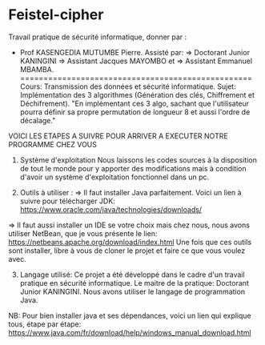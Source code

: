 # Feistel-cipher

Travail pratique de sécurité informatique, donner par :

* Prof KASENGEDIA MUTUMBE Pierre. 
Assisté par:
    => Doctorant Junior KANINGINI
    => Assistant Jacques MAYOMBO et
    => Assistant Emmanuel MBAMBA.
==================================================
Cours: Transmission des données et sécurité informatique.
Sujet: Implémentation des 3 algorithmes (Génération des clés, Chiffrement et Déchifrement).
        "En implémentant ces 3 algo, sachant que l'utilisateur pourra définir sa propre permutation de longueur 8 et aussi l'ordre de décalage."

VOICI LES ETAPES A SUIVRE POUR ARRIVER A EXECUTER NOTRE PROGRAMME CHEZ VOUS

1) Système d'exploitation
Nous laissons les codes sources à la disposition de tout le monde pour y apporter des modifications 
mais à condition d'avoir un système d'exploitation fonctionnel dans un pc.

2) Outils à utiliser :
=> Il faut installer Java parfaitement. Voici un lien à suivre pour télécharger JDK: https://www.oracle.com/java/technologies/downloads/

=> Il faut aussi installer un IDE se votre choix mais chez nous, nous avons utiliser NetBean, que je vous présente le lien: https://netbeans.apache.org/download/index.html
Une fois que ces outils sont installer, libre à vous de cloner le projet et faire ce que vous voulez avec.

3) Langage utilisé:
Ce projet a été développé dans le cadre d'un travail pratique en sécurité informatique. Le maitre de la pratique: Doctorant Junior KANINGINI. Nous avons utiliser le langage de programmation Java.

NB: Pour bien installer java et ses dépendances, voici un lien qui explique tous, étape par étape:
https://www.java.com/fr/download/help/windows_manual_download.html